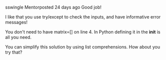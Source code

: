 sswingle Mentorposted 24 days ago
Good job!

I like that you use try/except to check the inputs, and have informative error messages!

You don't need to have matrix=[] on line 4. In Python defining it in the __init__ is all you need.

You can simplify this solution by using list comprehensions. How about you try that?
